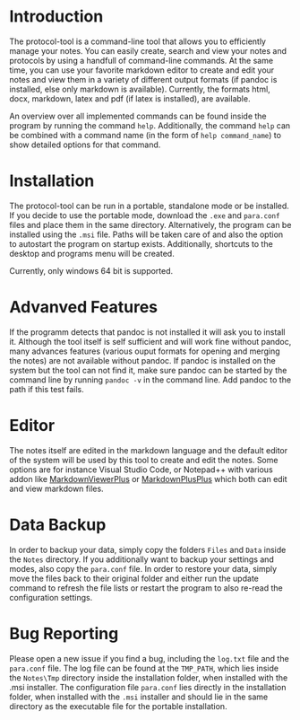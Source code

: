 # Introduction
The protocol-tool is a command-line tool that allows you to efficiently manage your notes. You can easily create, search and view your notes and protocols by 
using a handfull of command-line commands. At the same time, you can use your favorite markdown editor to create and edit your notes and view them in 
a variety of different output formats (if pandoc is installed, else only markdown is available). Currently, the formats html, docx, markdown, latex and 
pdf (if latex is installed), are available.

An overview over all implemented commands can be found inside the program by running the command `help`. Additionally, the command `help` can be combined with
a command name (in the form of `help command_name`) to show detailed options for that command. 

# Installation
The protocol-tool can be run in a portable, standalone mode or be installed. If you decide to use the portable mode, download the `.exe` and `para.conf` files 
and place them in the same directory. Alternatively, the program can be installed using the `.msi` file. Paths will be taken care of and 
also the option to autostart the program on startup exists. Additionally, shortcuts to the desktop and programs menu will be created.

Currently, only windows 64 bit is supported.

# Advanved Features
If the programm detects that pandoc is not installed it will ask you to install it. Although the tool itself is self sufficient and will work fine without pandoc, many
advances features (various ouput formats for opening and merging the notes) are not available without pandoc. If pandoc is installed on the system but the tool can not
find it, make sure pandoc can be started by the command line by running `pandoc -v` in the command line. Add pandoc to the path if this test fails.

# Editor
The notes itself are edited in the markdown language and the default editor of the system will be used by this tool to create and edit the notes. Some options are 
for instance Visual Studio Code, or Notepad++ with various addon like [MarkdownViewerPlus](https://github.com/nea/MarkdownViewerPlusPlus) or [MarkdownPlusPlus](https://github.com/Edditoria/markdown-plus-plus)
which both can edit and view markdown files.

# Data Backup
In order to backup your data, simply copy the folders `Files` and `Data` inside the `Notes` directory. If you additionally want to backup your settings and modes, also copy the 
`para.conf` file. In order to restore your data, simply move the files back to their original folder and either run the update command to refresh the file lists or restart the program
to also re-read the configuration settings. 

# Bug Reporting
Please open a new issue if you find a bug, including the `log.txt` file and the `para.conf` file. The log file can be found at the `TMP_PATH`, which lies inside the `Notes\Tmp` directory inside the 
installation folder, when installed with the .msi installer. The configuration file `para.conf` lies directly in the installation folder, when installed with the `.msi` installer and should lie in 
the same directory as the executable file for the portable installation.